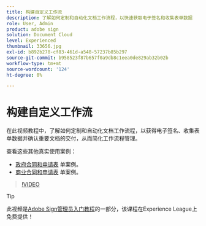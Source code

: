 ```yaml
---
title: 构建自定义工作流
description: 了解如何定制和自动化文档工作流程，以快速获取电子签名和收集表单数据
role: User, Admin
product: adobe sign
solution: Document Cloud
level: Experienced
thumbnail: 33656.jpg
exl-id: b892b278-cf83-461d-a548-57237b85b297
source-git-commit: b958523f87b657f0a9db8c1eea0de829ab32b02b
workflow-type: tm+mt
source-wordcount: '124'
ht-degree: 0%

---
```


# 构建自定义工作流

在此视频教程中，了解如何定制和自动化文档工作流程，以获得电子签名、收集表单数据并确认重要文档的交付，从而简化工作流程管理。

查看这些其他真实使用案例：

* [政府合同和申请表](https://experienceleague.adobe.com/docs/document-cloud-learn/sign-learning-hub/expand/recipes/gov/usecasegovcontracts.html?lang=en) 单案例。
* [商业合同和申请表](https://experienceleague.adobe.com/docs/document-cloud-learn/sign-learning-hub/expand/recipes/com/usecasecomcontracts.html?lang=en) 单案例。

>[!VIDEO](https://video.tv.adobe.com/v/33656?hidetitle=true)

>[!TIP]
>
>此视频是[Adobe Sign管理员入门教程](https://experienceleague.adobe.com/?recommended=Sign-A-1-2020.2)的一部分，该课程在Experience League上免费提供！
